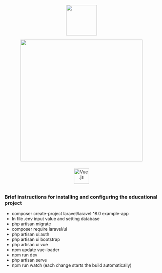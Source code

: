 <div id="header" align="center">
  <img src="https://media.giphy.com/media/M9gbBd9nbDrOTu1Mqx/giphy.gif" width="100"/>
</div>

<p align="center"><a href="https://laravel.com" target="_blank"><img src="https://raw.githubusercontent.com/laravel/art/master/logo-lockup/5%20SVG/2%20CMYK/1%20Full%20Color/laravel-logolockup-cmyk-red.svg" width="400"></a></p>
<p align="center">
</p>

<div align="center">
<a href="https://vuejs.org/" target="_blank"><img style="margin: 10px" src="https://profilinator.rishav.dev/skills-assets/vuejs-original-wordmark.svg" alt="Vue.js" height="50" /></a>
</div>

### Brief instructions for installing and configuring the educational project
* composer create-project laravel/laravel:^8.0 example-app
* In file .env input value and setting database
* php artisan migrate
* composer require laravel/ui
* php artisan ui:auth
* php artisan ui bootstrap
* php artisan ui vue
* npm update vue-loader
* npm run dev
* php artisan serve
* npm run watch (each change starts the build automatically)


